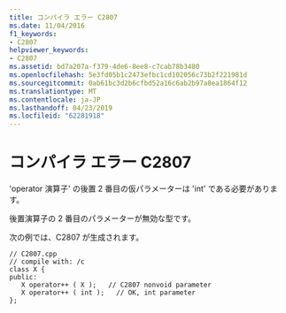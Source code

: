 ```yaml
---
title: コンパイラ エラー C2807
ms.date: 11/04/2016
f1_keywords:
- C2807
helpviewer_keywords:
- C2807
ms.assetid: bd7a207a-f379-4de6-8ee8-c7cab78b3480
ms.openlocfilehash: 5e3fd05b1c2473efbc1cd102056c73b2f221981d
ms.sourcegitcommit: 0ab61bc3d2b6cfbd52a16c6ab2b97a8ea1864f12
ms.translationtype: MT
ms.contentlocale: ja-JP
ms.lasthandoff: 04/23/2019
ms.locfileid: "62281918"
---
```

# <a name="compiler-error-c2807"></a>コンパイラ エラー C2807

'operator 演算子' の後置 2 番目の仮パラメーターは 'int' である必要があります。

後置演算子の 2 番目のパラメーターが無効な型です。

次の例では、C2807 が生成されます。

```
// C2807.cpp
// compile with: /c
class X {
public:
   X operator++ ( X );   // C2807 nonvoid parameter
   X operator++ ( int );   // OK, int parameter
};
```